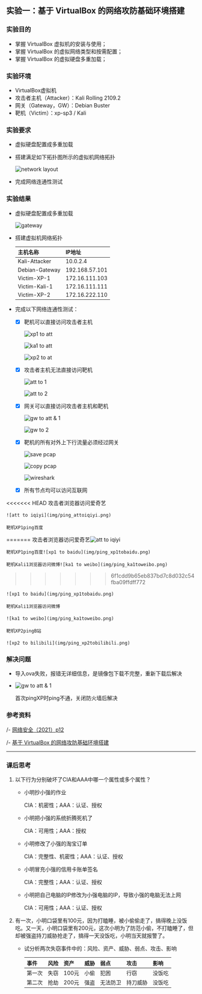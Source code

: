 ## 实验一：基于 VirtualBox 的网络攻防基础环境搭建



### 实验目的

- 掌握 VirtualBox 虚拟机的安装与使用；
- 掌握 VirtualBox 的虚拟网络类型和按需配置；
- 掌握 VirtualBox 的虚拟硬盘多重加载；



### 实验环境

- VirtualBox虚拟机
- 攻击者主机（Attacker）：Kali Rolling 2109.2
- 网关（Gateway，GW）：Debian Buster
- 靶机（Victim）：xp-sp3 / Kali



### 实验要求

- 虚拟硬盘配置成多重加载

- 搭建满足如下拓扑图所示的虚拟机网络拓扑

  ![network layout](D:\hw\2021-ns-public-SagiSiuirs\img\net.png)

- 完成网络连通性测试



### 实验结果

- 虚拟硬盘配置成多重加载

  ![gateway](D:\hw\2021-ns-public-SagiSiuirs\img\gateway.png)

- 搭建虚拟机网络拓扑

  | 主机名称       | IP地址         |
  | -------------- | -------------- |
  | Kali-Attacker  | 10.0.2.4       |
  | Debian-Gateway | 192.168.57.101 |
  | Victim-XP-1    | 172.16.111.103 |
  | Victim-Kali-1  | 172.16.111.111 |
  | Victim-XP-2    | 172.16.222.110 |

- 完成以下网络连通性测试：

  - [x] 靶机可以直接访问攻击者主机

    ![xp1 to att](D:\hw\2021-ns-public-SagiSiuirs\img\ping_xp1toat.png)

    ![ka1 to att](D:\hw\2021-ns-public-SagiSiuirs\img\ping_ka1toat.png)

    ![xp2 to at](D:\hw\2021-ns-public-SagiSiuirs\img\ping_xp2toat.png)

  - [x] 攻击者主机无法直接访问靶机

    ![att to 1](D:\hw\2021-ns-public-SagiSiuirs\img\ping_atto1.png)

    ![att to 2](D:\hw\2021-ns-public-SagiSiuirs\img\ping_atto2.png)

  - [x] 网关可以直接访问攻击者主机和靶机

    ![gw to att & 1](D:\hw\2021-ns-public-SagiSiuirs\img\ping_gwtoall.png)

    ![gw to 2](D:\hw\2021-ns-public-SagiSiuirs\img\ping_gwto2.png)

  - [x] 靶机的所有对外上下行流量必须经过网关

    ![save pcap](D:\hw\2021-ns-public-SagiSiuirs\img\ping_down.png)

    ![copy pcap](D:\hw\2021-ns-public-SagiSiuirs\img\scp.png)

    ![wireshark](D:\hw\2021-ns-public-SagiSiuirs\img\wireshark.png)

  - [x] 所有节点均可以访问互联网

<<<<<<< HEAD
    攻击者浏览器访问爱奇艺

    ![att to iqiyi](img/ping_attoiqiyi.png)
    
    靶机XP1ping百度

=======
    攻击者浏览器访问爱奇艺![att to iqiyi](D:\hw\2021-ns-public-SagiSiuirs\img\ping_attoiqiyi.png)

    靶机XP1ping百度![xp1 to baidu](img/ping_xp1tobaidu.png)
    
    靶机Kali1浏览器访问微博![ka1 to weibo](img/ping_ka1toweibo.png)

>>>>>>> 6f1cdd9b65eb837bd7c8d032c54fba09ffdff772

    ![xp1 to baidu](img/ping_xp1tobaidu.png)
    
    靶机Kali1浏览器访问微博
    
    ![ka1 to weibo](img/ping_ka1toweibo.png)
    
    靶机XP2pingB站
    
    ![xp2 to bilibili](img/ping_xp2tobilibili.png)



### 解决问题

- 导入ova失败，报错无详细信息，是镜像包下载不完整，重新下载后解决

- ![gw to att & 1](D:\hw\2021-ns-public-SagiSiuirs\img\ping_gwtoall.png)

  首次pingXP时ping不通，关闭防火墙后解决



### 参考资料

/- [网络安全（2021）p12](https://www.bilibili.com/video/BV1CL41147vX?p=12)

/- [基于 VirtualBox 的网络攻防基础环境搭建](https://c4pr1c3.github.io/cuc-ns/chap0x01/exp.html#)

---

### 课后思考

1. 以下⾏为分别破坏了CIA和AAA中哪⼀个属性或多个属性？

   - 小明抄小强的作业

     CIA：机密性；AAA：认证、授权

   - 小明把小强的系统折腾死机了

     CIA：可用性；AAA：授权

   - 小明修改了小强的淘宝订单

     CIA：完整性、机密性；AAA：认证、授权

   - 小明冒充小强的信用卡账单签名

     CIA：完整性；AAA：认证、授权

   - 小明把自⼰电脑的IP修改为小强电脑的IP，导致小强的电脑⽆法上⽹

     CIA：可用性；AAA：认证、授权

2. 有⼀次，小明⼝袋里有100元，因为打瞌睡，被小偷偷⾛了，搞得晚上没饭吃。又⼀天，小明⼝袋里有200元，这次小明为了防范小偷，不打瞌睡了，但却被强盗持⼑威胁抢⾛了，搞得⼀天没饭吃，小明当天就报警了。

   - 试分析两次失窃事件中的：风险、资产、威胁、弱点、攻击、影响

     | 事件   | 风险 | 资产  | 威胁 | 弱点     | 攻击     | 影响   |
     | ------ | ---- | ----- | ---- | -------- | -------- | ------ |
     | 第一次 | 失窃 | 100元 | 小偷 | 犯困     | 行窃     | 没饭吃 |
     | 第二次 | 抢劫 | 200元 | 强盗 | 无法防卫 | 持刀威胁 | 没饭吃 |
